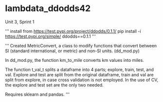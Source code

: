 # lambdata_ddodds42
Unit 3, Sprint 1

'''
install from https://test.pypi.org/project/ddodds/0.1.1/
pip install -i https://test.pypi.org/simple/ ddodds==0.1.1
'''

'''
Created MetricConvert, a class to modify functions that convert between SI (standard international, or metric) and non-SI units. (dd_mod.py)

In dd_mod.py, the function km_to_mile converts km values into miles.

The function t_val_t splits a dataframe into 4 parts; explore, train, test, and val. Explore and test are split from the original dataframe, train
and val are split from explore, in case cross validation is not
employed. In the use of CV, the explore and test set are the only
two needed.

Requires sklearn and pandas.
'''